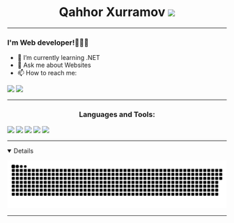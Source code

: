 <h1 align="center">Qahhor Xurramov <img src="https://media.giphy.com/media/hvRJCLFzcasrR4ia7z/giphy.gif" width="35"></h1>

<hr>

<h3>I'm Web developer!👨🏻‍💻</h3>

- 🌱 I’m currently learning .NET
- 💬 Ask me about Websites
- 📫 How to reach me: 

<a href="https://t.me/xurramovqahhor">
    <img src="https://img.shields.io/badge/Telegram-2CA5E0?style=for-the-badge&logo=telegram&logoColor=white"/></a>
<a href="https://www.instagram.com/xurramov_qahhor/">
    <img src="https://img.shields.io/badge/Instagram-%23E4405F.svg?style=for-the-badge&logo=Instagram&logoColor=white"/></a>

<hr>

<h3 align="center">Languages and Tools:</h3>

<p>
    <code><img width="10%" src="https://www.vectorlogo.zone/logos/python/python-vertical.svg"></code>
    <code><img width="10%" src="https://img.icons8.com/color/452/c-programming.png"></code>
    <code><img width="10%" src="https://upload.wikimedia.org/wikipedia/commons/1/18/ISO_C%2B%2B_Logo.svg"></code>
    <code><img width="10%" src="https://cis.msjc.edu/Tutorials/Programming/Languages/Csharp/images/Csharp_logo.png"></code>
    <code><img width="30%" src="https://codershire.com/wp-content/uploads/2019/01/net1.png"></code>
</p>

<p align="center">

<hr>
<details open="">
  <p align="center">
   <a href="https://github.com/Qahhor2002/Qahhor2002">
       <img alt="Snake animation" src="https://github.com/mikyll/mikyll/blob/output/github-contribution-grid-snake.svg"/></a>
  </p>
</details>
<hr>
